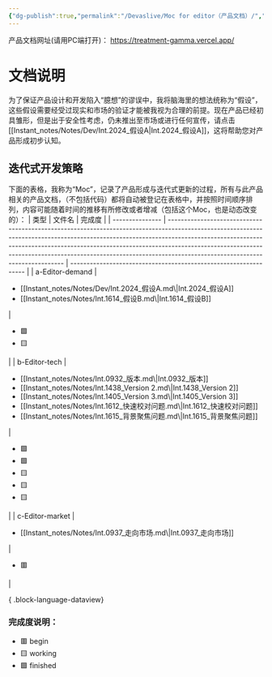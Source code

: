 ```yaml
---
{"dg-publish":true,"permalink":"/Devaslive/Moc for editor（产品文档）/","tags":["gardenEntry"]}
---
```


产品文档网址(请用PC端打开)： https://treatment-gamma.vercel.app/

# 文档说明
为了保证产品设计和开发陷入“臆想”的谬误中，我将脑海里的想法统称为“假设”，这些假设需要经受过现实和市场的验证才能被我视为合理的前提。现在产品已经初具雏形，但是出于安全性考虑，仍未推出至市场或进行任何宣传，请点击[[Instant_notes/Notes/Dev/Int.2024_假设A\|Int.2024_假设A]]，这将帮助您对产品形成初步认知。
## 迭代式开发策略
下面的表格，我称为“Moc”，记录了产品形成与迭代式更新的过程，所有与此产品相关的产品文档，（不包括代码）都将自动被登记在表格中，并按照时间顺序排列，内容可能随着时间的推移有所修改或者增减（包括这个Moc，也是动态改变的）：
| 类型              | 文件名                                                                                                                                                                                                                                                                                                                                                                    | 完成度                                                              |
| --------------- | ---------------------------------------------------------------------------------------------------------------------------------------------------------------------------------------------------------------------------------------------------------------------------------------------------------------------------------------------------------------------- | ---------------------------------------------------------------- |
| a-Editor-demand | <ul><li>[[Instant_notes/Notes/Dev/Int.2024_假设A.md\\|Int.2024_假设A]]</li><li>[[Instant_notes/Notes/Int.1614_假设B.md\\|Int.1614_假设B]]</li></ul>                                                                                                                                                                                                                            | <ul><li>🟩</li><li>🟨</li></ul>                                  |
| b-Editor-tech   | <ul><li>[[Instant_notes/Notes/Int.0932_版本.md\\|Int.0932_版本]]</li><li>[[Instant_notes/Notes/Int.1438_Version 2.md\\|Int.1438_Version 2]]</li><li>[[Instant_notes/Notes/Int.1405_Version 3.md\\|Int.1405_Version 3]]</li><li>[[Instant_notes/Notes/Int.1612_快速校对问题.md\\|Int.1612_快速校对问题]]</li><li>[[Instant_notes/Notes/Int.1615_背景聚焦问题.md\\|Int.1615_背景聚焦问题]]</li></ul> | <ul><li>🟩</li><li>🟩</li><li>🟨</li><li>🟨</li><li>🟨</li></ul> |
| c-Editor-market | <ul><li>[[Instant_notes/Notes/Int.0937_走向市场.md\\|Int.0937_走向市场]]</li></ul>                                                                                                                                                                                                                                                                                             | <ul><li>🟥</li></ul>                                             |

{ .block-language-dataview}
### 完成度说明：
- 🟥 begin
- 🟨 working
- 🟩 finished